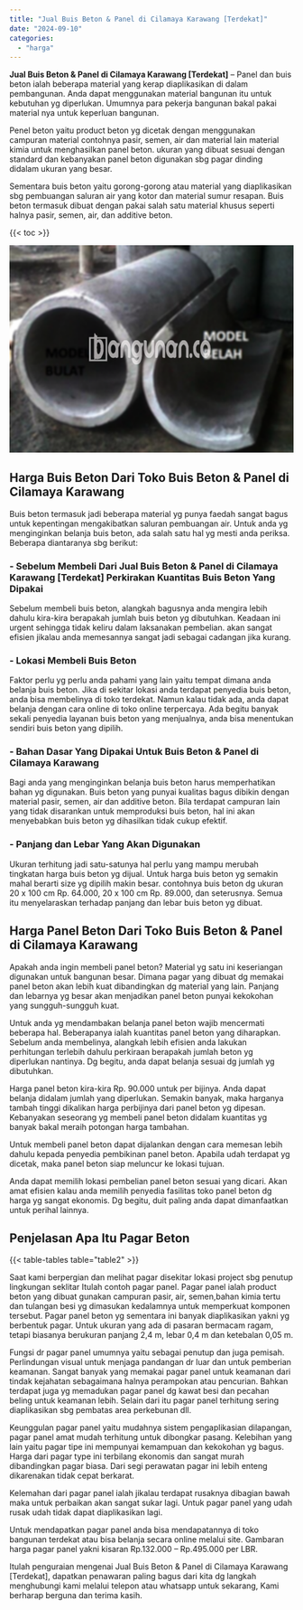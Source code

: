 ```yaml
---
title: "Jual Buis Beton & Panel di Cilamaya Karawang [Terdekat]"
date: "2024-09-10"
categories: 
  - "harga"
---
```


**Jual Buis Beton & Panel di Cilamaya Karawang \[Terdekat\]** – Panel dan buis beton ialah beberapa material yang kerap diaplikasikan di dalam pembangunan. Anda dapat menggunakan material bangunan itu untuk kebutuhan yg diperlukan. Umumnya para pekerja bangunan bakal pakai material nya untuk keperluan bangunan.

Penel beton yaitu product beton yg dicetak dengan menggunakan campuran material contohnya pasir, semen, air dan material lain material kimia untuk menghasilkan panel beton. ukuran yang dibuat sesuai dengan standard dan kebanyakan panel beton digunakan sbg pagar dinding didalam ukuran yang besar.

Sementara buis beton yaitu gorong-gorong atau material yang diaplikasikan sbg pembuangan saluran air yang kotor dan material sumur resapan. Buis beton termasuk dibuat dengan pakai salah satu material khusus seperti halnya pasir, semen, air, dan additive beton.

{{< toc >}}

![Jual Buis Beton & Panel di Cilamaya Karawang [Terdekat]](/images/jual-panel-buis-beton-murah-08.png)

## Harga Buis Beton Dari Toko Buis Beton & Panel di Cilamaya Karawang

Buis beton termasuk jadi beberapa material yg punya faedah sangat bagus untuk kepentingan mengakibatkan saluran pembuangan air. Untuk anda yg menginginkan belanja buis beton, ada salah satu hal yg mesti anda periksa. Beberapa diantaranya sbg berikut:

### \- Sebelum Membeli Dari Jual Buis Beton & Panel di Cilamaya Karawang \[Terdekat\] Perkirakan Kuantitas Buis Beton Yang Dipakai

Sebelum membeli buis beton, alangkah bagusnya anda mengira lebih dahulu kira-kira berapakah jumlah buis beton yg dibutuhkan. Keadaan ini urgent sehingga tidak keliru dalam laksanakan pembelian. akan sangat efisien jikalau anda memesannya sangat jadi sebagai cadangan jika kurang.

### \- Lokasi Membeli Buis Beton

Faktor perlu yg perlu anda pahami yang lain yaitu tempat dimana anda belanja buis beton. Jika di sekitar lokasi anda terdapat penyedia buis beton, anda bisa membelinya di toko terdekat. Namun kalau tidak ada, anda dapat belanja dengan cara online di toko online terpercaya. Ada begitu banyak sekali penyedia layanan buis beton yang menjualnya, anda bisa menentukan sendiri buis beton yang dipilih.

### \- Bahan Dasar Yang Dipakai Untuk Buis Beton & Panel di Cilamaya Karawang

Bagi anda yang menginginkan belanja buis beton harus memperhatikan bahan yg digunakan. Buis beton yang punyai kualitas bagus dibikin dengan material pasir, semen, air dan additive beton. Bila terdapat campuran lain yang tidak disarankan untuk memproduksi buis beton, hal ini akan menyebabkan buis beton yg dihasilkan tidak cukup efektif.

### \- Panjang dan Lebar Yang Akan Digunakan

Ukuran terhitung jadi satu-satunya hal perlu yang mampu merubah tingkatan harga buis beton yg dijual. Untuk harga buis beton yg semakin mahal berarti size yg dipilih makin besar. contohnya buis beton dg ukuran 20 x 100 cm Rp. 64.000, 20 x 100 cm Rp. 89.000, dan seterusnya. Semua itu menyelaraskan terhadap panjang dan lebar buis beton yg dibuat.

## Harga Panel Beton Dari Toko Buis Beton & Panel di Cilamaya Karawang

Apakah anda ingin membeli panel beton? Material yg satu ini keseriangan digunakan untuk bangunan besar. Dimana pagar yang dibuat dg memakai panel beton akan lebih kuat dibandingkan dg material yang lain. Panjang dan lebarnya yg besar akan menjadikan panel beton punyai kekokohan yang sungguh-sungguh kuat.

Untuk anda yg mendambakan belanja panel beton wajib mencermati beberapa hal. Beberapanya ialah kuantitas panel beton yang diharapkan. Sebelum anda membelinya, alangkah lebih efisien anda lakukan perhitungan terlebih dahulu perkiraan berapakah jumlah beton yg diperlukan nantinya. Dg begitu, anda dapat belanja sesuai dg jumlah yg dibutuhkan.

Harga panel beton kira-kira Rp. 90.000 untuk per bijinya. Anda dapat belanja didalam jumlah yang diperlukan. Semakin banyak, maka harganya tambah tinggi dikalikan harga perbijinya dari panel beton yg dipesan. Kebanyakan seseorang yg membeli panel beton didalam kuantitas yg banyak bakal meraih potongan harga tambahan.

Untuk membeli panel beton dapat dijalankan dengan cara memesan lebih dahulu kepada penyedia pembikinan panel beton. Apabila udah terdapat yg dicetak, maka panel beton siap meluncur ke lokasi tujuan.

Anda dapat memilih lokasi pembelian panel beton sesuai yang dicari. Akan amat efisien kalau anda memilih penyedia fasilitas toko panel beton dg harga yg sangat ekonomis. Dg begitu, duit paling anda dapat dimanfaatkan untuk perihal lainnya.

## Penjelasan Apa Itu Pagar Beton

{{< table-tables table="table2" >}}

Saat kami berpergian dan melihat pagar disekitar lokasi project sbg penutup lingkungan seklitar Itulah contoh pagar panel. Pagar panel ialah product beton yang dibuat gunakan campuran pasir, air, semen,bahan kimia tertu dan tulangan besi yg dimasukan kedalamnya untuk memperkuat komponen tersebut. Pagar panel beton yg sementara ini banyak diaplikasikan yakni yg berbentuk pagar. Untuk ukuran yang ada di pasaran bermacam ragam, tetapi biasanya berukuran panjang 2,4 m, lebar 0,4 m dan ketebalan 0,05 m.

Fungsi dr pagar panel umumnya yaitu sebagai penutup dan juga pemisah. Perlindungan visual untuk menjaga pandangan dr luar dan untuk pemberian keamanan. Sangat banyak yang memakai pagar panel untuk keamanan dari tindak kejahatan sebagaimana halnya perampokan atau pencurian. Bahkan terdapat juga yg memadukan pagar panel dg kawat besi dan pecahan beling untuk keamanan lebih. Selain dari itu pagar panel terhitung sering diaplikasikan sbg pembatas area perkebunan dll.

Keunggulan pagar panel yaitu mudahnya sistem pengaplikasian dilapangan, pagar panel amat mudah terhitung untuk dibongkar pasang. Kelebihan yang lain yaitu pagar tipe ini mempunyai kemampuan dan kekokohan yg bagus. Harga dari pagar type ini terbilang ekonomis dan sangat murah dibandingkan pagar biasa. Dari segi perawatan pagar ini lebih enteng dikarenakan tidak cepat berkarat.

Kelemahan dari pagar panel ialah jikalau terdapat rusaknya dibagian bawah maka untuk perbaikan akan sangat sukar lagi. Untuk pagar panel yang udah rusak udah tidak dapat diaplikasikan lagi.

Untuk mendapatkan pagar panel anda bisa mendapatannya di toko bangunan terdekat atau bisa belanja secara online melalui site. Gambaran harga pagar panel yakni kisaran Rp.132.000 – Rp.495.000 per LBR.

Itulah penguraian mengenai Jual Buis Beton & Panel di Cilamaya Karawang \[Terdekat\], dapatkan penawaran paling bagus dari kita dg langkah menghubungi kami melalui telepon atau whatsapp untuk sekarang, Kami berharap berguna dan terima kasih.
